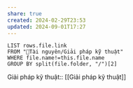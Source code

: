 ```yaml
---
share: true
created: 2024-02-29T23:53
updated: 2024-09-01T17:27
---
```


```dataview
LIST rows.file.link
FROM "📜Tài nguyên/Giải pháp kỹ thuật" 
WHERE file.name!=this.file.name
GROUP BY split(file.folder, "/")[2]
```
Giải pháp kỹ thuật:: [[Giải pháp kỹ thuật]]
